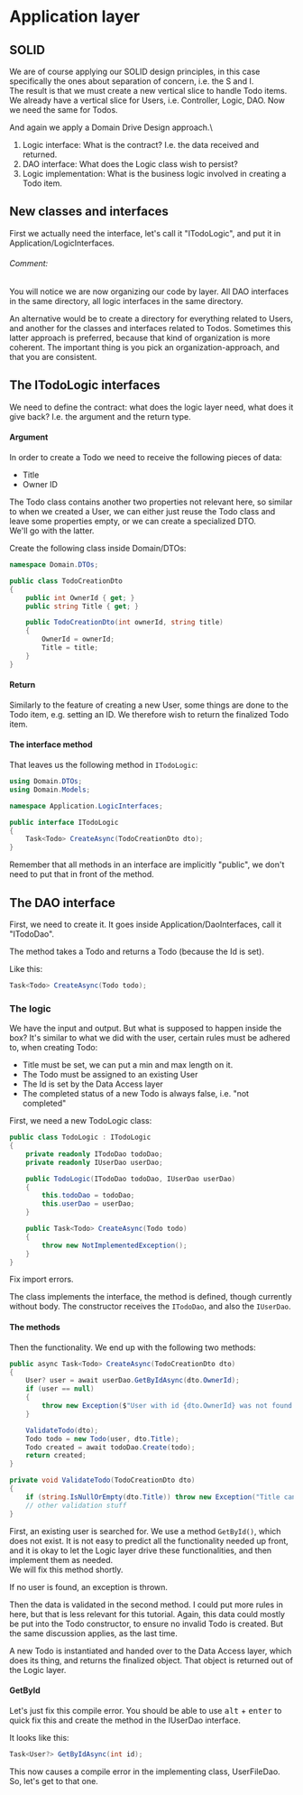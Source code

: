 # Application layer

## SOLID
We are of course applying our SOLID design principles, in this case specifically the ones about separation of concern, i.e. the S and I.\
The result is that we must create a new vertical slice to handle Todo items. We already have a vertical slice for Users, i.e. Controller, Logic, DAO. Now we need the same for Todos.

And again we apply a Domain Drive Design approach.\

1) Logic interface: What is the contract? I.e. the data received and returned.
2) DAO interface: What does the Logic class wish to persist?
3) Logic implementation: What is the business logic involved in creating a Todo item.

## New classes and interfaces
First we actually need the interface, let's call it "ITodoLogic", and put it in Application/LogicInterfaces.

###### Comment:
You will notice we are now organizing our code by layer. All DAO interfaces in the same directory, all logic interfaces in the same directory.

An alternative would be to create a directory for everything related to Users, and another for the classes and interfaces related to Todos. Sometimes this latter approach is preferred, because that kind of organization is more coherent. The important thing is you pick an organization-approach, and that you are consistent.

## The ITodoLogic interfaces
We need to define the contract: what does the logic layer need, what does it give back? I.e. the argument and the return type.

#### Argument
In order to create a Todo we need to receive the following pieces of data:

* Title
* Owner ID

The Todo class contains another two properties not relevant here, so similar to when we created a User, we can either just reuse the Todo class and leave some properties empty, or we can create a specialized DTO.\
We'll go with the latter.

Create the following class inside Domain/DTOs:

```csharp
namespace Domain.DTOs;

public class TodoCreationDto
{
    public int OwnerId { get; }
    public string Title { get; }

    public TodoCreationDto(int ownerId, string title)
    {
        OwnerId = ownerId;
        Title = title;
    }
}
```

#### Return
Similarly to the feature of creating a new User, some things are done to the Todo item, e.g. setting an ID. We therefore wish to return the finalized Todo item.

#### The interface method
That leaves us the following method in `ITodoLogic`:

```csharp
using Domain.DTOs;
using Domain.Models;

namespace Application.LogicInterfaces;

public interface ITodoLogic
{
    Task<Todo> CreateAsync(TodoCreationDto dto);
}
```

Remember that all methods in an interface are implicitly "public", we don't need to put that in front of the method.

## The DAO interface
First, we need to create it. It goes inside Application/DaoInterfaces, call it "ITodoDao".

The method takes a Todo and returns a Todo (because the Id is set).

Like this:

```csharp
Task<Todo> CreateAsync(Todo todo);
```

### The logic
We have the input and output. But what is supposed to happen inside the box? It's similar to what we did with the user, certain rules must be adhered to, when creating Todo:

* Title must be set, we can put a min and max length on it.
* The Todo must be assigned to an existing User
* The Id is set by the Data Access layer
* The completed status of a new Todo is always false, i.e. "not completed"

First, we need a new TodoLogic class:

```csharp
public class TodoLogic : ITodoLogic
{
    private readonly ITodoDao todoDao;
    private readonly IUserDao userDao;

    public TodoLogic(ITodoDao todoDao, IUserDao userDao)
    {
        this.todoDao = todoDao;
        this.userDao = userDao;
    }

    public Task<Todo> CreateAsync(Todo todo)
    {
        throw new NotImplementedException();
    }
}
```

Fix import errors.

The class implements the interface, the method is defined, though currently without body. The constructor receives the `ITodoDao`, and also the `IUserDao`.

#### The methods

Then the functionality.
We end up with the following two methods:

```csharp
public async Task<Todo> CreateAsync(TodoCreationDto dto)
{
    User? user = await userDao.GetByIdAsync(dto.OwnerId);
    if (user == null)
    {
        throw new Exception($"User with id {dto.OwnerId} was not found.");
    }

    ValidateTodo(dto);
    Todo todo = new Todo(user, dto.Title);
    Todo created = await todoDao.Create(todo);
    return created;
}

private void ValidateTodo(TodoCreationDto dto)
{
    if (string.IsNullOrEmpty(dto.Title)) throw new Exception("Title cannot be empty.");
    // other validation stuff
}
```

First, an existing user is searched for. We use a method `GetById()`, which does not exist. It is not easy to predict all the functionality needed up front, and it is okay to let the Logic layer drive these functionalities, and then implement them as needed.\
We will fix this method shortly.

If no user is found, an exception is thrown.

Then the data is validated in the second method. I could put more rules in here, but that is less relevant for this tutorial. Again, this data could mostly be put into the Todo constructor, to ensure no invalid Todo is created. But the same discussion applies, as the last time.

A new Todo is instantiated and handed over to the Data Access layer, which does its thing, and returns the finalized object. That object is returned out of the Logic layer.

#### GetById
Let's just fix this compile error. You should be able to use <kbd>alt</kbd> + <kbd>enter</kbd> to quick fix this and create the method in the IUserDao interface.

It looks like this:

```csharp
Task<User?> GetByIdAsync(int id);
```

This now causes a compile error in the implementing class, UserFileDao. So, let's get to that one.